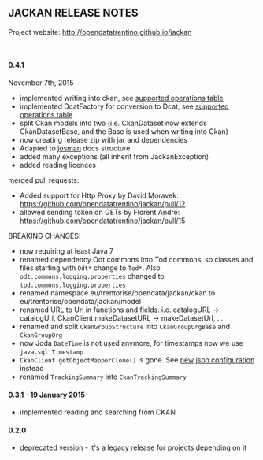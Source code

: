 
JACKAN RELEASE NOTES
---------------------

Project website: http://opendatatrentino.github.io/jackan  

<br/>

#### 0.4.1   

November 7th, 2015

- implemented writing into ckan, see [supported operations table](README.md#supported-operations)
- implemented DcatFactory for conversion to Dcat, see [supported operations table](README.md#dcat)
- split Ckan models into two (i.e. CkanDataset now extends CkanDatasetBase, and the Base is used when writing into Ckan)
- now creating release zip with jar and dependencies
- Adapted to [josman]( https://github.com/opendatatrentino/josman) docs structure
- added many exceptions (all inherit from JackanException)
- added reading licences 

merged pull requests:

- Added support for Http Proxy by David Moravek: https://github.com/opendatatrentino/jackan/pull/12
- allowed sending token on GETs by Florent André: https://github.com/opendatatrentino/jackan/pull/15 


BREAKING CHANGES: 

- now requiring at least Java 7
- renamed dependency Odt commons into Tod commons, so classes and files starting with `Odt*` change to `Tod*`. Also `odt.commons.logging.properties` changed to `tod.commons.logging.properties` 
- renamed namespace eu/trentorise/opendata/jackan/ckan to eu/trentorise/opendata/jackan/model
- renamed URL to Url in functions and fields. i.e. catalogURL -> catalogUrl, CkanClient.makeDatasetURL -> makeDatasetUrl, ...
- renamed and split `CkanGroupStructure` into `CkanGroupOrgBase` and `CkanGroupOrg`
- now Joda `DateTime` is not used anymore, for timestamps now we use `java.sql.Timestamp`
- `CkanClient.getObjectMapperClone()` is gone. See [new json configuration](README.md#default-json-serdeserialization) instead
- renamed `TrackingSummary` into `CkanTrackingSummary`


#### 0.3.1  -  19 January 2015

- implemented reading and searching from CKAN

#### 0.2.0  

- deprecated version - it's a legacy release for projects depending on it
